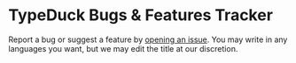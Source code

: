 # TypeDuck Bugs & Features Tracker

Report a bug or suggest a feature by [opening an issue](https://github.com/TypeDuck-HK/tracker/issues/new). You may write in any languages you want, but we may edit the title at our discretion.
